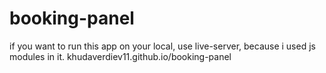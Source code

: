 # booking-panel
if you want to run this app on your local, use live-server, because i used js modules in it.
khudaverdiev11.github.io/booking-panel

